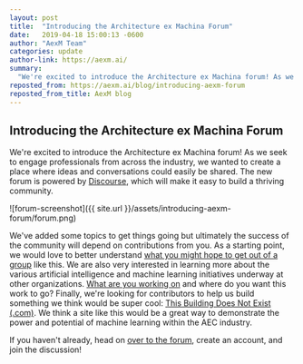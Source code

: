 ```yaml
---
layout: post
title:  "Introducing the Architecture ex Machina Forum"
date:   2019-04-18 15:00:13 -0600
author: "AexM Team"
categories: update
author-link: https://aexm.ai/
summary:
  "We're excited to introduce the Architecture ex Machina forum! As we seek to engage professionals from across the industry, we wanted to create a place where ideas and conversations could easily be shared."
reposted_from: https://aexm.ai/blog/introducing-aexm-forum
reposted_from_title: AexM blog
---
```

## Introducing the Architecture ex Machina Forum

We're excited to introduce the Architecture ex Machina forum! As we seek to engage professionals from across the industry,
we wanted to create a place where ideas and conversations could easily be shared. The new forum is powered by [Discourse](https://www.discourse.org/), which will make it easy to build a thriving community.

![forum-screenshot]({{ site.url }}/assets/introducing-aexm-forum/forum.png)

We've added some topics to get things going but ultimately the success of the community will depend on contributions from you.
As a starting point, we would love to better understand [what you might hope to get out of a group](https://discuss.aexm.ai/t/what-do-you-hope-to-get-out-of-this-group/19) like this. We are also very interested in learning more about the various artificial intelligence and machine learning initiatives underway at other organizations. [What are you working on](https://discuss.aexm.ai/t/show-and-tell-what-are-you-working-on-right-now-with-ai-ml/27) and where do you want this work to go? Finally, we're looking for contributors to help us build something we think would be super cool: [This Building Does Not Exist (.com)](https://discuss.aexm.ai/t/this-building-does-not-exist-com/26). We think a site like this would be a great way to demonstrate the power and potential of machine learning within the AEC industry.

If you haven't already, head on [over to the forum](https://discuss.aexm.ai), create an account, and join the discussion!

